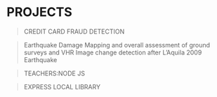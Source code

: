 # PROJECTS

>CREDIT CARD FRAUD DETECTION

>Earthquake Damage Mapping and overall assessment of ground surveys and VHR Image change detection after L’Aquila 2009 Earthquake

>TEACHERS:NODE JS 

>EXPRESS LOCAL LIBRARY
